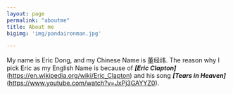 ```yaml
---
layout: page
permalink: "aboutme"
title: About me
bigimg: 'img/pandaironman.jpg'

---
```


My name is Eric Dong, and my Chinese Name is 董经纬. The reason why I pick Eric as my English Name is because of **_[Eric Clapton]_**(https://en.wikipedia.org/wiki/Eric_Clapton) and his song **_[Tears in Heaven]_**(https://www.youtube.com/watch?v=JxPj3GAYYZ0).


